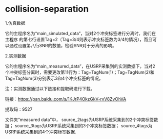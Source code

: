 # collision-separation
1.仿真数据

它的主程序名为“main_simulated_data”，当对2个冲突标签进行分离时，我们在主程序
的第七行设置Tag=2（Tag=3/4则表示冲突标签数为3/4的情况），而且可以通过设置第八行SNR的数值，检验SNR对于分离的影响。

2.实测数据

它的主程序名为“main_measured_data”，在USRP采集到的实测数据下，当对2个冲突标签分离时，需要更改第11行为：Tag=TagNum(1)；Tag=TagNum(2)和Tag=TagNum(3)分别表示3和4个冲突标签的情况。


注：实测数据通过以下链接和提取码进行下载。


链接：https://pan.baidu.com/s/1KJrP4OkzGkV-rvV8ZvOhVA 

提取码：9527 


文件夹“measured data”中，
source_2tags为USRP系统采集到的2个冲突标签数据；
source_3tags为USRP系统采集到的3个冲突标签数据；
source_4tags为USRP系统采集到的4个冲突标签数据.
